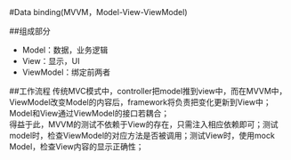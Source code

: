 #Data binding(MVVM，Model-View-ViewModel)

##组成部分
+  Model：数据，业务逻辑
+  View：显示，UI
+  ViewModel：绑定前两者  

##工作流程
传统MVC模式中，controller把model推到view中，而在MVVM中，ViewModel改变Model的内容后，framework将负责把变化更新到View中；Model和View通过ViewModel的接口若耦合；  
得益于此，MVVM的测试不依赖于View的存在，只需注入相应依赖即可；测试model时，检查ViewModel的对应方法是否被调用；测试View时，使用mock Model，检查View内容的显示正确性；